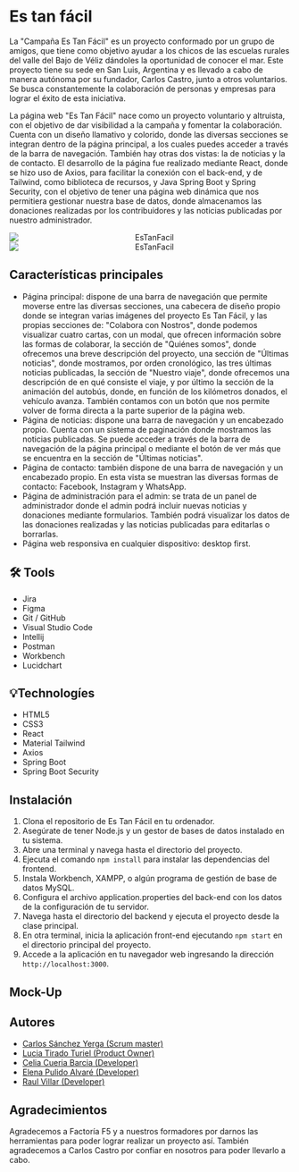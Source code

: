 # Es tan fácil
La "Campaña Es Tan Fácil" es un proyecto conformado por un grupo de amigos, que tiene como objetivo ayudar a los chicos de las escuelas rurales del valle del Bajo de Véliz dándoles la oportunidad de conocer el mar. Este proyecto tiene su sede en San Luis, Argentina y es llevado a cabo de manera autónoma por su fundador, Carlos Castro, junto a otros voluntarios. Se busca constantemente la colaboración de personas y empresas para lograr el éxito de esta iniciativa. 

La página web "Es Tan Fácil" nace como un proyecto voluntario y altruista, con el objetivo de dar visibilidad a la campaña y fomentar la colaboración. Cuenta con un diseño llamativo y colorido, donde las diversas secciones se integran dentro de la página principal, a los cuales puedes acceder a través de la barra de navegación. También hay otras dos vistas: la de noticias y la de contacto. El desarrollo de la página fue realizado mediante React, donde se hizo uso de Axios, para facilitar la conexión con el back-end, y de Tailwind, como biblioteca de recursos, y Java Spring Boot y Spring Security, con el objetivo de tener una página web dinámica que nos permitiera gestionar nuestra base de datos, donde almacenamos las donaciones realizadas por los contribuidores y las noticias publicadas por nuestro administrador.
<div >
<img style="display: block; margin: 0 auto; text-align: center; vertical-align: middle; max-width: 100%; max-height: 100%;
style="display: block; margin: 0 auto; text-align: center; vertical-align: middle; max-width: 100%; max-height: 100%; src='https://i.postimg.cc/8zgMhFbK/mobile-7.png' border='0' alt='EsTanFacil'/> 
<img style="display: block; margin: 0 auto; text-align: center; vertical-align: middle; max-width: 100%; max-height: 100%;
style="display: block; margin: 0 auto; text-align: center; vertical-align: middle; max-width: 100%; max-height: 100%;  src='[![Campa-a-Es-Tan-F-cil-Firefox-Developer-Edition-2023-05-24-12-33-11-2.gif](https://i.postimg.cc/T3jfqpwM/Campa-a-Es-Tan-F-cil-Firefox-Developer-Edition-2023-05-24-12-33-11-2.gif)](https://postimg.cc/tsgK9RW2)' border='0' alt='EsTanFacil'/> 
</div>

## Características principales

- Página principal: dispone de una barra de navegación que permite moverse entre las diversas secciones, una cabecera de diseño propio donde se integran varias imágenes del proyecto Es Tan Fácil, y las propias secciones de: "Colabora con Nostros", donde podemos visualizar cuatro cartas, con un modal, que ofrecen información sobre las formas de colaborar, la sección de "Quiénes somos", donde ofrecemos una breve descripción del proyecto, una sección de "Últimas noticias", donde mostramos, por orden cronológico, las tres últimas noticias publicadas, la sección de "Nuestro viaje", donde ofrecemos una descripción de en qué consiste el viaje, y por último la sección de la animación del autobús, donde, en función de los kilómetros donados, el vehículo avanza. También contamos con un botón que nos permite volver de forma directa a la parte superior de la página web. 
- Página de noticias: dispone una barra de navegación y un encabezado propio. Cuenta con un sistema de paginación donde mostramos las noticias publicadas. Se puede acceder a través de la barra de navegación de la página principal o mediante el botón de ver más que se encuentra en la sección de "Últimas noticias". 
- Página de contacto: también dispone de una barra de navegación y un encabezado propio. En esta vista se muestran las diversas formas de contacto: Facebook, Instagram y WhatsApp. 
- Página de administración para el admin: se trata de un panel de administrador donde el admin podrá incluir nuevas noticias y donaciones mediante formularios. También podrá visualizar los datos de las donaciones realizadas y las noticias publicadas para editarlas o borrarlas. 
- Página web responsiva en cualquier dispositivo: desktop first. 

## :hammer_and_wrench: Tools 

- Jira
- Figma
- Git / GitHub   
- Visual Studio Code   
- Intellij
- Postman
- Workbench
- Lucidchart

## :bulb:Technologíes

- HTML5 
- CSS3
- React
- Material Tailwind
- Axios  
- Spring Boot 
- Spring Boot Security  


## Instalación

1. Clona el repositorio de Es Tan Fácil en tu ordenador.
2. Asegúrate de tener Node.js y un gestor de bases de datos instalado en tu sistema.
3. Abre una terminal y navega hasta el directorio del proyecto.
4. Ejecuta el comando `npm install` para instalar las dependencias del frontend.
5. Instala Workbench, XAMPP, o algún programa de gestión de base de datos MySQL.
6. Configura el archivo application.properties del back-end con los datos de la configuración de tu servidor.
7. Navega hasta el directorio del backend y ejecuta el proyecto desde la clase principal. 
9. En otra terminal, inicia la aplicación front-end ejecutando `npm start` en el directorio principal del proyecto.
10. Accede a la aplicación en tu navegador web ingresando la dirección `http://localhost:3000`.

## Mock-Up

## Autores

- [Carlos Sánchez Yerga (Scrum master) ](https://github.com/Holapueblodev)
- [Lucia Tirado Turiel (Product Owner)](https://github.com/Luciatt)
- [Celia Cueria Barcia (Developer)](https://github.com/celiacueria)
- [Elena Pulido Alvaré (Developer)](https://github.com/elenapulido)
- [Raul Villar (Developer)](https://github.com/RaulVillar)

## Agradecimientos

Agradecemos a Factoría F5 y a nuestros formadores por darnos las herramientas para poder lograr realizar un proyecto así. También agradecemos a Carlos Castro por confiar en nosotros para poder llevarlo a cabo.
